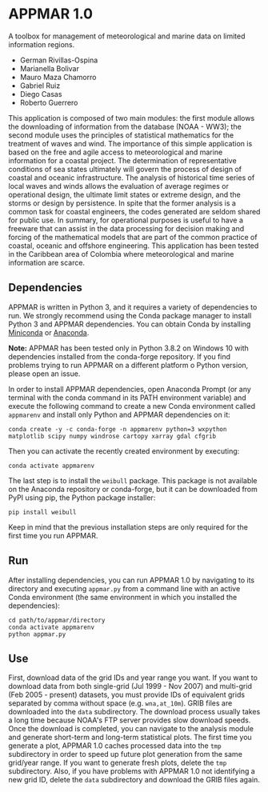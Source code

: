 # APPMAR 1.0

A toolbox for management of meteorological and marine data on limited information regions.

* German Rivillas-Ospina
* Marianella Bolivar
* Mauro Maza Chamorro
* Gabriel Ruiz
* Diego Casas
* Roberto Guerrero

This application is composed of two main modules: the first module allows the downloading of
information from the database (NOAA - WW3); the second module uses the principles of statistical
mathematics for the treatment of waves and wind. The importance of this simple application is
based on the free and agile access to meteorological and marine information for a coastal project.
The determination of representative conditions of sea states ultimately will govern the process of
design of coastal and oceanic infrastructure. The analysis of historical time series of local waves
and winds allows the evaluation of average regimes or operational design, the ultimate limit states
or extreme design, and the storms or design by persistence. In spite that the former analysis is a
common task for coastal engineers, the codes generated are seldom shared for public use. In
summary, for operational purposes is useful to have a freeware that can assist in the data processing
for decision making and forcing of the mathematical models that are part of the common practice
of coastal, oceanic and offshore engineering. This application has been tested in the Caribbean area
of Colombia where meteorological and marine information are scarce.

## Dependencies

APPMAR is written in Python 3, and it requires a variety of dependencies to run. We strongly recommend using the Conda package manager to install Python 3 and APPMAR dependencies. You can obtain Conda by installing [Miniconda](https://docs.conda.io/en/latest/miniconda.html) or [Anaconda](https://www.anaconda.com/).

**Note:** APPMAR has been tested only in Python 3.8.2 on Windows 10 with dependencies installed from the conda-forge repository. If you find problems trying to run APPMAR on a different platform o Python version, please open an issue.

In order to install APPMAR dependencies, open Anaconda Prompt (or any terminal with the conda command in its PATH environment variable) and execute the following command to create a new Conda environment called `appmarenv` and install only Python and APPMAR dependencies on it:

```
conda create -y -c conda-forge -n appmarenv python=3 wxpython matplotlib scipy numpy windrose cartopy xarray gdal cfgrib
```

Then you can activate the recently created environment by executing:

```
conda activate appmarenv
```

The last step is to install the `weibull` package. This package is not available on the Anaconda repository or conda-forge, but it can be downloaded from PyPI using pip, the Python package installer:

```
pip install weibull
```

Keep in mind that the previous installation steps are only required for the first time you run APPMAR.
## Run

After installing dependencies, you can run APPMAR 1.0 by navigating to its directory and executing `appmar.py` from a command line with an active Conda environment (the same environment in which you installed the dependencies):

```
cd path/to/appmar/directory
conda activate appmarenv
python appmar.py
```

## Use

First, download data of the grid IDs and year range you want. If you want to download data from both single-grid (Jul 1999 - Nov 2007) and multi-grid (Feb 2005 - present) datasets, you must provide IDs of equivalent grids separated by comma without space (e.g. `wna,at_10m`). GRIB files are downloaded into the `data` subdirectory. The download process usually takes a long time because NOAA's FTP server provides slow download speeds. Once the download is completed, you can navigate to the analysis module and generate short-term and long-term statistical plots. The first time you generate a plot, APPMAR 1.0 caches processed data into the `tmp` subdirectory in order to speed up future plot generation from the same grid/year range. If you want to generate fresh plots, delete the `tmp` subdirectory. Also, if you have problems with APPMAR 1.0 not identifying a new grid ID, delete the `data` subdirectory and download the GRIB files again.
